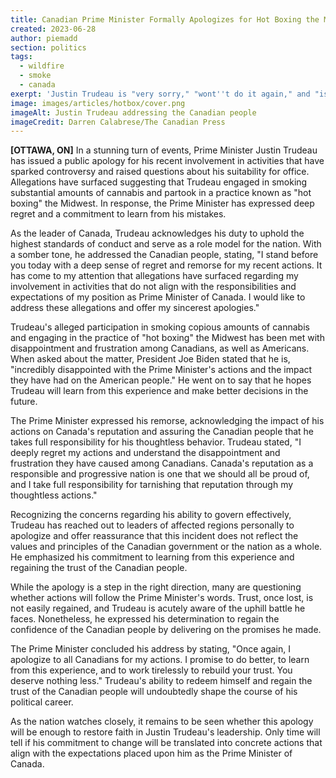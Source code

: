 ```yaml
---
title: Canadian Prime Minister Formally Apologizes for Hot Boxing the Midwest
created: 2023-06-28
author: piemadd
section: politics
tags:
  - wildfire
  - smoke
  - canada
exerpt: 'Justin Trudeau is "very sorry," "wont''t do it again," and "is just a quirked up white boy with a little bit of swag."'
image: images/articles/hotbox/cover.png
imageAlt: Justin Trudeau addressing the Canadian people
imageCredit: Darren Calabrese/The Canadian Press
---
```


**[OTTAWA, ON]** In a stunning turn of events, Prime Minister Justin Trudeau has
issued a public apology for his recent involvement in activities that have
sparked controversy and raised questions about his suitability for office.
Allegations have surfaced suggesting that Trudeau engaged in smoking substantial
amounts of cannabis and partook in a practice known as "hot boxing" the Midwest.
In response, the Prime Minister has expressed deep regret and a commitment to
learn from his mistakes.

As the leader of Canada, Trudeau acknowledges his duty to uphold the highest
standards of conduct and serve as a role model for the nation. With a somber
tone, he addressed the Canadian people, stating, "I stand before you today with
a deep sense of regret and remorse for my recent actions. It has come to my
attention that allegations have surfaced regarding my involvement in activities
that do not align with the responsibilities and expectations of my position as
Prime Minister of Canada. I would like to address these allegations and offer my
sincerest apologies."

Trudeau's alleged participation in smoking copious amounts of cannabis and
engaging in the practice of "hot boxing" the Midwest has been met with
disappointment and frustration among Canadians, as well as Americans. When asked
about the matter, President Joe Biden stated that he is, "incredibly
disappointed with the Prime Minister's actions and the impact they have had on
the American people." He went on to say that he hopes Trudeau will learn from
this experience and make better decisions in the future.

The Prime Minister expressed his remorse, acknowledging the impact of his
actions on Canada's reputation and assuring the Canadian people that he takes
full responsibility for his thoughtless behavior. Trudeau stated, "I deeply
regret my actions and understand the disappointment and frustration they have
caused among Canadians. Canada's reputation as a responsible and progressive
nation is one that we should all be proud of, and I take full responsibility for
tarnishing that reputation through my thoughtless actions."

Recognizing the concerns regarding his ability to govern effectively, Trudeau
has reached out to leaders of affected regions personally to apologize and offer
reassurance that this incident does not reflect the values and principles of the
Canadian government or the nation as a whole. He emphasized his commitment to
learning from this experience and regaining the trust of the Canadian people.

While the apology is a step in the right direction, many are questioning whether
actions will follow the Prime Minister's words. Trust, once lost, is not easily
regained, and Trudeau is acutely aware of the uphill battle he faces.
Nonetheless, he expressed his determination to regain the confidence of the
Canadian people by delivering on the promises he made.

The Prime Minister concluded his address by stating, "Once again, I apologize to
all Canadians for my actions. I promise to do better, to learn from this
experience, and to work tirelessly to rebuild your trust. You deserve nothing
less." Trudeau's ability to redeem himself and regain the trust of the Canadian
people will undoubtedly shape the course of his political career.

As the nation watches closely, it remains to be seen whether this apology will
be enough to restore faith in Justin Trudeau's leadership. Only time will tell
if his commitment to change will be translated into concrete actions that align
with the expectations placed upon him as the Prime Minister of Canada.
